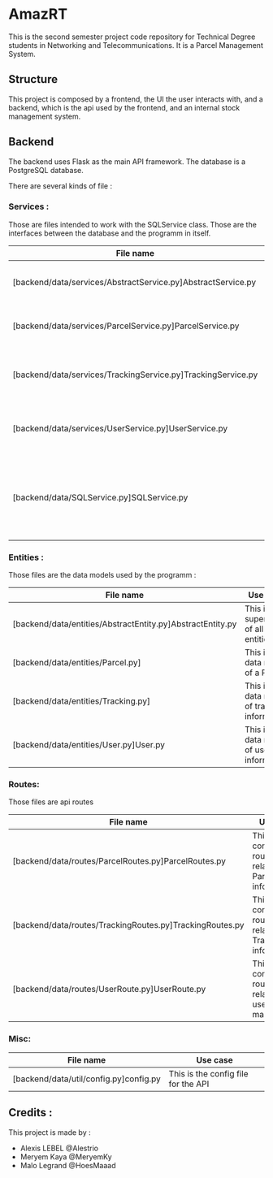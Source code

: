 # AmazRT

This is the second semester project code repository for Technical Degree students in Networking and Telecommunications.
It is a Parcel Management System.

## Structure
This project is composed by a frontend, the UI the user interacts with, and a backend, which is the api 
used by the frontend, and an internal stock management system.

## Backend 

The backend uses Flask as the main API framework. The database is a PostgreSQL database.

There are several kinds of file :

### Services :
Those are files intended to work with the SQLService class. Those are the interfaces between the database and the
programm in itself.

|File name|Use case
|---|-------
|[backend/data/services/AbstractService.py]AbstractService.py|This is the superclass of all the services
|[backend/data/services/ParcelService.py]ParcelService.py|This is the Parcel managament service
|[backend/data/services/TrackingService.py]TrackingService.py|This is the Tracking information management service
|[backend/data/services/UserService.py]UserService.py|This is the User information management service
|[backend/data/SQLService.py]SQLService.py|This one is a litle bit special. This is the interface between the services and the database

### Entities :
Those files are the data models used by the programm :

|File name|Use case
|----|----
|[backend/data/entities/AbstractEntity.py]AbstractEntity.py|This is the superclass of all the entities
|[backend/data/entities/Parcel.py]|This is the data model of a Parcel
|[backend/data/entities/Tracking.py]|This is the data model of tracking information
|[backend/data/entities/User.py]User.py|This is the data model of user information

### Routes:
Those files are api routes

|File name|Use case
|---|---
|[backend/data/routes/ParcelRoutes.py]ParcelRoutes.py|This file contains the routes related to Parcel information
|[backend/data/routes/TrackingRoutes.py]TrackingRoutes.py|This file contains the routes related to Tracking information
|[backend/data/routes/UserRoute.py]UserRoute.py|This file contains the routes related to user management

### Misc:
|File name|Use case
|---|---
|[backend/data/util/config.py]config.py|This is the config file for the API

## Credits :
 
This project is made by :
- Alexis LEBEL @Alestrio
- Meryem Kaya @MeryemKy
- Malo Legrand @HoesMaaad
